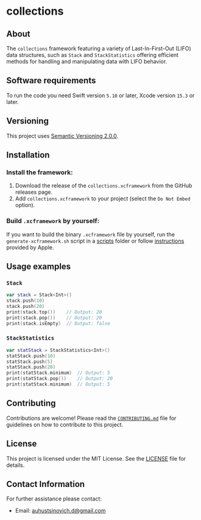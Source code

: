 # collections

## About 

The `collections` framework featuring a variety of Last-In-First-Out (LIFO) data structures, such as `Stack` and `StackStatistics` offering efficient methods for handling and manipulating data with LIFO behavior.

## Software requirements

To run the code you need Swift version `5.10` or later, Xcode version `15.3` or later.

## Versioning

This project uses [Semantic Versioning 2.0.0](https://semver.org/).

## Installation

### Install the framework:

1. Download the release of the `collections.xcframework` from the GitHub releases page.
1. Add `collections.xcframework` to your project (select the `Do Not Embed` option).

### Build `.xcframework` by yourself:

If you want to build the binary `.xcframework` file by yourself, run the `generate-xcframework.sh` script in a [scripts](./scripts/) folder or follow [instructions](https://developer.apple.com/documentation/xcode/creating-a-multi-platform-binary-framework-bundle#Create-archives-for-frameworks-or-libraries) provided by Apple.

## Usage examples

### `Stack`

```swift
var stack = Stack<Int>()
stack.push(10)
stack.push(20)
print(stack.top())    // Output: 20
print(stack.pop())    // Output: 20
print(stack.isEmpty)  // Output: false
```

### `StackStatistics`

```swift
var statStack = StackStatistics<Int>()
statStack.push(10)
statStack.push(5)
statStack.push(20)
print(statStack.minimum)  // Output: 5
print(statStack.pop())    // Output: 20
print(statStack.minimum)  // Output: 5
```
## Contributing

Contributions are welcome! Please read the [`CONTRIBUTING.md`](./CONTRIBUTING.md) file for guidelines on how to contribute to this project.

## License

This project is licensed under the MIT License. See the [LICENSE](LICENSE) file for details.

## Contact Information

For further assistance please contact:

- Email: auhustsinovich.d@gmail.com
